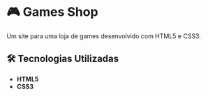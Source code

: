 # 🎮 Games Shop

Um site para uma loja de games desenvolvido com HTML5 e CSS3.

## 🛠️ Tecnologias Utilizadas

- **HTML5**
- **CSS3**
